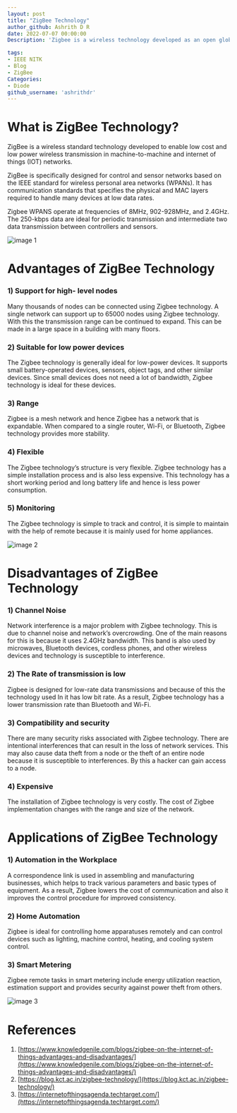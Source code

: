```yaml
---
layout: post
title: "ZigBee Technology"
author_github: Ashrith D R
date: 2022-07-07 00:00:00
Description: 'Zigbee is a wireless technology developed as an open global standard to address the unique needs of low-cost, low-power wireless IoT networks'

tags: 
- IEEE NITK
- Blog
- ZigBee
Categories:
- Diode
github_username: 'ashrithdr'
---
```


# What is ZigBee Technology? #

ZigBee is a wireless standard technology developed to enable low cost and low power wireless transmission in machine-to-machine and internet of things (IOT) networks.

ZigBee is specifically designed for control and sensor networks based on the IEEE standard for wireless personal area networks (WPANs). It has communication standards that specifies the physical and MAC layers required to handle many devices at low data rates.

Zigbee WPANS operate at frequencies of 8MHz, 902-928MHz, and 2.4GHz. The 250-kbps data are ideal for periodic transmission and intermediate two data transmission between controllers and sensors. 

![image 1](/blog/assets/img/zigbee-technology/Picture-1.jpg)

# Advantages of ZigBee Technology #

### 1)	Support for high- level nodes ###
Many thousands of nodes can be connected using Zigbee technology. A single network can support up to 65000 nodes using Zigbee technology. With this the transmission range can be continued to expand. This can be made in a large space in a building with many floors.

### 2)	Suitable for low power devices ###
The Zigbee technology is generally ideal for low-power devices. It supports small battery-operated devices, sensors, object tags, and other similar devices. Since small devices does not need a lot of bandwidth, Zigbee technology is ideal for these devices. 

### 3)	Range ###
Zigbee is a mesh network and hence Zigbee has a network that is expandable. When compared to a single router, Wi-Fi, or Bluetooth, Zigbee technology provides more stability. 

### 4)	Flexible ###
The Zigbee technology’s structure is very flexible. Zigbee technology has a simple installation process and is also less expensive. This technology has a short working period and long battery life and hence is less power consumption.

### 5)	Monitoring  ###
The Zigbee technology is simple to track and control, it is simple to maintain with the help of remote because it is mainly used for home appliances.

![image 2](/blog/assets/img/zigbee-technology/Picture-3.webp)

# Disadvantages of ZigBee Technology #

### 1)	Channel Noise ###
Network interference is a major problem with Zigbee technology. This is due to channel noise and network’s overcrowding. One of the main reasons for this is because it uses 2.4GHz bandwidth. This band is also used by microwaves, Bluetooth devices, cordless phones, and other wireless devices and technology is susceptible to interference.

### 2)	The Rate of transmission is low ###
Zigbee is designed for low-rate data transmissions and because of this the technology used In it has low bit rate. As a result, Zigbee technology has a lower transmission rate than Bluetooth and Wi-Fi.

### 3)	Compatibility and security ###
There are many security risks associated with Zigbee technology. There are intentional interferences that can result in the loss of network services. This may also cause data theft from a node or the theft of an entire node because it is susceptible to interferences. By this a hacker can gain access to a node.

### 4)	Expensive ###
The installation of Zigbee technology is very costly. The cost of Zigbee implementation changes with the range and size of the network. 


# Applications of ZigBee Technology #

### 1)	Automation in the Workplace ###
A correspondence link is used in assembling and manufacturing businesses, which helps to track various parameters and basic types of equipment. As a result, Zigbee lowers the cost of communication and also it improves the control procedure for improved consistency.
### 2)	Home Automation ###
Zigbee is ideal for controlling home apparatuses remotely and can control devices such as lighting, machine control, heating, and cooling system control.
### 3)	Smart Metering ###
Zigbee remote tasks in smart metering include energy utilization reaction, estimation support and provides security against power theft from others.

![image 3](/blog/assets/img/zigbee-technology/Picture-2.png)


# References #
1. [https://www.knowledgenile.com/blogs/zigbee-on-the-internet-of-things-advantages-and-disadvantages/](https://www.knowledgenile.com/blogs/zigbee-on-the-internet-of-things-advantages-and-disadvantages/)
2. [https://blog.kct.ac.in/zigbee-technology/](https://blog.kct.ac.in/zigbee-technology/)
3. [https://internetofthingsagenda.techtarget.com/](https://internetofthingsagenda.techtarget.com/)
